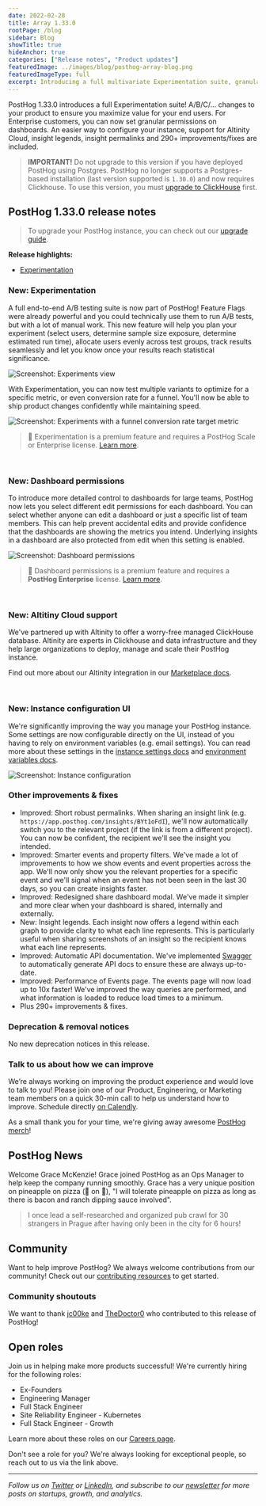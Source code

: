 ```yaml
---
date: 2022-02-28
title: Array 1.33.0
rootPage: /blog
sidebar: Blog
showTitle: true
hideAnchor: true
categories: ["Release notes", "Product updates"]
featuredImage: ../images/blog/posthog-array-blog.png
featuredImageType: full
excerpt: Introducing a full multivariate Experimentation suite, granular permissions on dashboards, Altinity Cloud support for ClickHouse, configuring your instance from the PostHog UI and 290+ improvements/fixes.
---
```


PostHog 1.33.0 introduces a full Experimentation suite! A/B/C/... changes to your product to ensure you maximize value for your end users. For Enterprise customers, you can now set granular permissions on dashboards. An easier way to configure your instance, support for Altinity Cloud, insight legends, insight permalinks and 290+ improvements/fixes are included.

<blockquote class='warning-note'>
<b>IMPORTANT!</b> Do not upgrade to this version if you have deployed PostHog using Postgres. PostHog no longer supports a Postgres-based installation (last version supported is <code>1.30.0</code>) and now requires Clickhouse. To use this version, you must <a href="/docs/self-host/migrate-from-postgres-to-clickhouse" target="_blank">upgrade to ClickHouse</a> first.
</blockquote>

## PostHog 1.33.0 release notes

> To upgrade your PostHog instance, you can check out our [upgrade guide](/docs/self-host/configure/upgrading-posthog).

**Release highlights:**
- [Experimentation](#new-experimentation)

### New: Experimentation

A full end-to-end A/B testing suite is now part of PostHog! Feature Flags were already powerful and you could technically use them to run A/B tests, but with a lot of manual work. This new feature will help you plan your experiment (select users, determine sample size exposure, determine estimated run time), allocate users evenly across test groups, track results seamlessly and let you know once your results reach statistical significance.

<img src="https://posthog-static-files.s3.us-east-2.amazonaws.com/Website-Assets/Array/1_33_0-experiments.png" alt="Screenshot: Experiments view" />

With Experimentation, you can now test multiple variants to optimize for a specific metric, or even conversion rate for a funnel. You'll now be able to ship product changes confidently while maintaining speed.

<img src="https://posthog-static-files.s3.us-east-2.amazonaws.com/Website-Assets/Array/1_33_0-experiments-2.png" alt="Screenshot: Experiments with a funnel conversion rate target metric" />

> 🎁 Experimentation is a premium feature and requires a PostHog Scale or Enterprise license. [Learn more](/pricing).

<br />


### New: Dashboard permissions

To introduce more detailed control to dashboards for large teams, PostHog now lets you select different edit permissions for each dashboard. You can select whether anyone can edit a dashboard or just a specific list of team members. This can help prevent accidental edits and provide confidence that the dashboards are showing the metrics you intend. Underlying insights in a dashboard are also protected from edit when this setting is enabled.


<img src="https://posthog-static-files.s3.us-east-2.amazonaws.com/Website-Assets/Array/1_33_0-dashboard-permissions.png" alt="Screenshot: Dashboard permissions" />

> 🎁 Dashboard permissions is a premium feature and requires a **PostHog Enterprise** license. [Learn more](/pricing).

<br />

### New: Altitiny Cloud support

We've partnered up with Altinity to offer a worry-free managed ClickHouse database. Altinity are experts in Clickhouse and data infrastructure and they help large organizations to deploy, manage and scale their PostHog instance.

Find out more about our Altinity integration in our [Marketplace docs](/marketplace/altinity).

<br />

### New: Instance configuration UI

We're significantly improving the way you manage your PostHog instance. Some settings are now configurable directly on the UI, instead of you having to rely on environment variables (e.g. email settings). You can read more about these settings in the [instance settings docs](/docs/self-host/configure/instance-settings) and [environment variables docs](/docs/self-host/configure/environment-variables).

<img src="https://posthog-static-files.s3.us-east-2.amazonaws.com/Website-Assets/Array/1_33_0-instance-configuration.png" alt="Screenshot: Instance configuration" />

<br />


### Other improvements & fixes

- Improved: Short robust permalinks. When sharing an insight link (e.g. `https://app.posthog.com/insights/BYt1oFdI`), we'll now automatically switch you to the relevant project (if the link is from a different project). You can now be confident, the recipient we'll see the insight you intended.
- Improved: Smarter events and property filters. We've made a lot of improvements to how we show events and event properties across the app. We'll now only show you the relevant properties for a specific event and we'll signal when an event has not been seen in the last 30 days, so you can create insights faster.
- Improved: Redesigned share dashboard modal. We've made it simpler and more clear when your dashboard is shared, internally and externally.
- New: Insight legends. Each insight now offers a legend within each graph to provide clarity to what each line represents. This is particularly useful when sharing screenshots of an insight so the recipient knows what each line represents.
- Improved: Automatic API documentation. We've implemented [Swagger](https://github.com/swagger-api) to automatically generate API docs to ensure these are always up-to-date.
- Improved: Performance of Events page. The events page will now load up to 10x faster! We've improved the way queries are performed, and what information is loaded to reduce load times to a minimum. 
- Plus 290+ improvements & fixes.

### Deprecation & removal notices

No new deprecation notices in this release.

### Talk to us about how we can improve

We’re always working on improving the product experience and would love to talk to you! Please join one of our Product, Engineering, or Marketing team members on a quick 30-min call to help us understand how to improve. Schedule directly [on Calendly](https://calendly.com/posthog-feedback).

As a small thank you for your time, we're giving away awesome [PostHog merch](https://merch.posthog.com)!


## PostHog News

Welcome Grace McKenzie! Grace joined PostHog as an Ops Manager to help keep the company running smoothly. Grace has a very unique position on pineapple on pizza (🍍 on 🍕), "I will tolerate pineapple on pizza as long as there is bacon and ranch dipping sauce involved".

> I once lead a self-researched and organized pub crawl for 30 strangers in Prague after having only been in the city for 6 hours!


## Community

Want to help improve PostHog? We always welcome contributions from our community! Check out our [contributing resources](/docs/contribute) to get started.

### Community shoutouts
We want to thank [jc00ke](https://github.com/jc00ke) and [TheDoctor0](https://github.com/TheDoctor0) who contributed to this release of PostHog!

## Open roles

Join us in helping make more products successful! We're currently hiring for the following roles:

- Ex-Founders
- Engineering Manager
- Full Stack Engineer
- Site Reliability Engineer - Kubernetes
- Full Stack Engineer - Growth
  

Learn more about these roles on our [Careers page](https://posthog.com/careers).

Don't see a role for you? We're always looking for exceptional people, so reach out to us via the link above.

<hr/>

_Follow us on [Twitter](https://twitter.com/PostHog) or [LinkedIn](https://linkedin.com/company/posthog), and subscribe to our [newsletter](https://posthog.com/newsletter) for more posts on startups, growth, and analytics._

<ArrayCTA />
